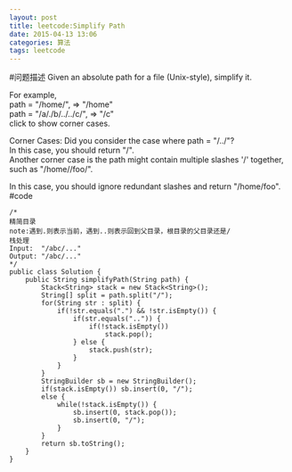 ```yaml
---
layout: post
title: leetcode:Simplify Path
date: 2015-04-13 13:06
categories: 算法
tags: leetcode
---
```


#问题描述
Given an absolute path for a file (Unix-style), simplify it.

For example,  
path = "/home/", => "/home"  
path = "/a/./b/../../c/", => "/c"  
click to show corner cases.

Corner Cases:
Did you consider the case where path = "/../"?  
In this case, you should return "/".  
Another corner case is the path might contain multiple slashes '/' together, such as "/home//foo/".

In this case, you should ignore redundant slashes and return "/home/foo".
#code
```
/*
精简目录
note:遇到.则表示当前，遇到..则表示回到父目录，根目录的父目录还是/
栈处理
Input:	"/abc/..."
Output:	"/abc/..."
*/
public class Solution {
    public String simplifyPath(String path) {
    	Stack<String> stack = new Stack<String>();
    	String[] split = path.split("/");
    	for(String str : split) {
    		if(!str.equals(".") && !str.isEmpty()) {
    			if(str.equals("..")) {
    				if(!stack.isEmpty())
    					stack.pop();
    			} else {
    				stack.push(str);
    			}
    		}
    	}
    	StringBuilder sb = new StringBuilder();
    	if(stack.isEmpty()) sb.insert(0, "/");
    	else {
        	while(!stack.isEmpty()) {
        	    sb.insert(0, stack.pop());
        	    sb.insert(0, "/");
        	}
    	}
    	return sb.toString();
    }
}
```